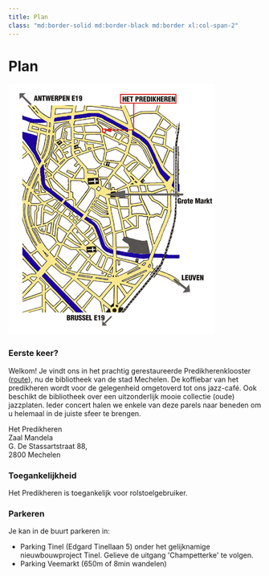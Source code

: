 ```yaml
---
title: Plan
class: "md:border-solid md:border-black md:border xl:col-span-2"
---
```


# Plan

![Plan](route.jpg)

### Eerste keer?

Welkom! Je vindt ons in het prachtig gerestaureerde Predikherenklooster ([route](https://g.page/HetPredikheren)), nu de bibliotheek van de stad Mechelen. De koffiebar van het predikheren wordt voor de gelegenheid omgetoverd tot ons jazz-café. Ook beschikt de bibliotheek over een uitzonderlijk mooie collectie (oude) jazzplaten. Ieder concert halen we enkele van deze parels naar beneden om u helemaal in de juiste sfeer te brengen.

Het Predikheren  
Zaal Mandela  
G. De Stassartstraat 88,  
2800 Mechelen

### Toegankelijkheid

Het Predikheren is toegankelijk voor rolstoelgebruiker.

### Parkeren

Je kan in de buurt parkeren in:

- Parking Tinel (Edgard Tinellaan 5) onder het gelijknamige nieuwbouwproject Tinel. Gelieve de uitgang 'Champetterke' te volgen.
- Parking Veemarkt (650m of 8min wandelen)

